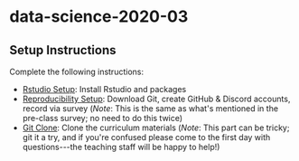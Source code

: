 # data-science-2020-03

## Setup Instructions

Complete the following instructions:

- [Rstudio Setup](https://github.com/olincollege/data-science-2020-03/blob/master/exercises/d00-e-setup00-install-assignment.md): Install Rstudio and packages
- [Reproducibility Setup](https://github.com/olincollege/data-science-2020-03/blob/master/exercises/d00-e-rep00-setup-assignment.md): Download Git, create GitHub & Discord accounts, record via survey (*Note*: This is the same as what's mentioned in the pre-class survey; no need to do this twice)
- [Git Clone](https://github.com/olincollege/data-science-2020-03/blob/master/exercises/d00-e-rep01-intro-git-assignment.md): Clone the curriculum materials (*Note*: This part can be tricky; git it a try, and if you're confused please come to the first day with questions---the teaching staff will be happy to help!)
